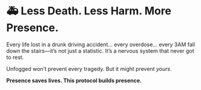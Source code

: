# 🚑 Less Death. Less Harm. More Presence.

Every life lost in a drunk driving accident... every overdose... every 3AM fall down the stairs—it’s not just a statistic. It’s a nervous system that never got to rest.

Unfogged won’t prevent every tragedy. But it might prevent *yours*.

**Presence saves lives. This protocol builds presence.**
